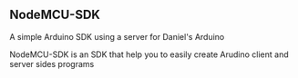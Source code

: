 ## NodeMCU-SDK
A simple Arduino SDK using a server for Daniel's Arduino

NodeMCU-SDK is an SDK that help you to easily create Arudino client and server sides programs
